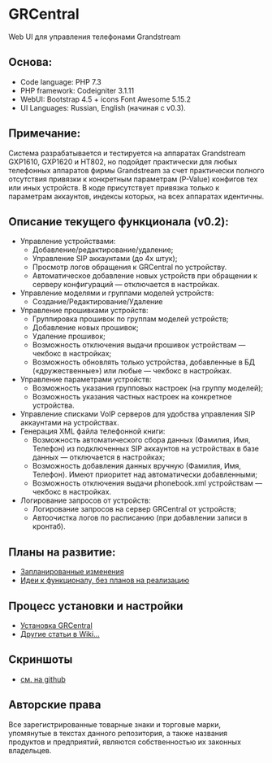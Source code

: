# GRCentral
Web UI для управления телефонами Grandstream

## Основа:
* Code language: PHP 7.3
* PHP framework: Codeigniter 3.1.11
* WebUI: Bootstrap 4.5 + icons Font Awesome 5.15.2
* UI Languages: Russian, English (начиная с v0.3).

## Примечание:
Система разрабатывается и тестируется на аппаратах Grandstream GXP1610, GXP1620 и HT802, но подойдет практически для любых телефонных аппаратов фирмы Grandstream за счет практически полного отсутствия привязки к конкретным параметрам (P-Value) конфигов тех или иных устройств. В коде присутствует привязка только к параметрам аккаунтов, индексы которых, на всех аппаратах идентичны.

## Описание текущего функционала (v0.2):
* Управление устройствами:
  * Добавление/редактирование/удаление;
  * Управление SIP аккаунтами (до 4х штук);
  * Просмотр логов обращения к GRCentral по устройству.
  * Автоматическое добавление новых устройств при обращении к серверу конфигураций — отключается в настройках.
* Управление моделями и группами моделей устройств:
  * Создание/Редактирование/Удаление
* Управление прошивками устройств:
  * Группировка прошивок по группам моделей устройств;
  * Добавление новых прошивок;
  * Удаление прошивок;
  * Возможность отключения выдачи прошивок устройствам — чекбокс в настройках;
  * Возможность обновлять только устройства, добавленные в БД («дружественные») или любые — чекбокс в настройках.
* Управление параметрами устройств:
  * Возможность указания групповых настроек (на группу моделей);
  * Возможность указания частных настроек на конкретное устройства.
* Управление списками VoIP серверов для удобства управления SIP аккаунтами на устройствах.
* Генерация XML файла телефонной книги:
  * Возможность автоматического сбора данных (Фамилия, Имя, Телефон) из подключенных SIP аккаунтов на устройствах в базе данных — отключается в настройках;
  * Возможность добавления данных вручную (Фамилия, Имя, Телефон). Имеют приоритет над автоматически добавленными;
  * Возможность отключения выдачи phonebook.xml устройствам — чекбокс в настройках.
* Логирование запросов от устройств:
  * Логирование запросов на сервер GRCentral от устройств;
  * Автоочистка логов по расписанию (при добавлении записи в кронтаб).
  
## Планы на развитие:
* [Запланированные изменения](https://github.com/lumian/grcentral/issues?q=is%3Aissue+is%3Aopen+label%3A%22Type%3A+Planned+improvement%22)
* [Идеи к функционалу, без планов на реализацию](https://github.com/lumian/grcentral/issues?q=is%3Aissue+is%3Aopen+label%3A%22Type%3A+Good+idea%22)

## Процесс установки и настройки
* [Установка GRCentral](https://github.com/lumian/grcentral/wiki/%D0%A3%D1%81%D1%82%D0%B0%D0%BD%D0%BE%D0%B2%D0%BA%D0%B0-GRCentral)
* [Другие статьи в Wiki...](https://github.com/lumian/grcentral/wiki/)

## Скриншоты
* [см. на github](https://github.com/lumian/grcentral/tree/master/docs/screenshots/v.0.2)

## Авторские права
Все зарегистрированные товарные знаки и торговые марки, упомянутые в текстах данного репозитория, а также названия продуктов и предприятий, являются собственностью их законных владельцев.
